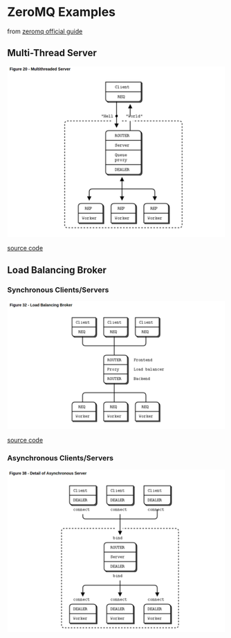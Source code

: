 ZeroMQ Examples
==================
from [zeromq official guide](http://zguide.zeromq.org/py:mtserver)

## Multi-Thread Server

<img src="images/fig.20.multithread-server.png" alt="Multi-thread Server">

[source code](multithread-server/)

## Load Balancing Broker

### Synchronous Clients/Servers

<img src="images/fig.32.load_balancing_broker.png" alt="Load Balancing Broker">

[source code](load_balancer/)

### Asynchronous Clients/Servers

<img src="images/fig.38.asynch_server.png" alt="Asynch Server">
